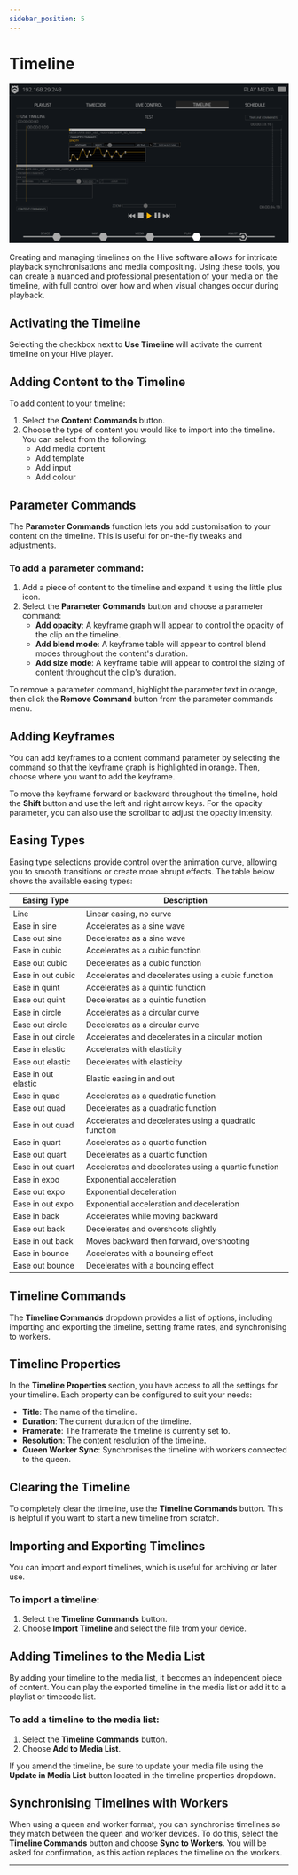 ```yaml
---
sidebar_position: 5
---
```


# Timeline

![Main Timeline UI](\img\user-manual\5-play\play-timeline-media\timelinenew.png)

Creating and managing timelines on the Hive software allows for intricate playback synchronisations and media compositing. Using these tools, you can create a nuanced and professional presentation of your media on the timeline, with full control over how and when visual changes occur during playback.

## Activating the Timeline

Selecting the checkbox next to **Use Timeline** will activate the current timeline on your Hive player.

## Adding Content to the Timeline

To add content to your timeline:

1. Select the **Content Commands** button.
2. Choose the type of content you would like to import into the timeline. You can select from the following:
   - Add media content
   - Add template
   - Add input
   - Add colour

## Parameter Commands

The **Parameter Commands** function lets you add customisation to your content on the timeline. This is useful for on-the-fly tweaks and adjustments.

### To add a parameter command:

1. Add a piece of content to the timeline and expand it using the little plus icon.
2. Select the **Parameter Commands** button and choose a parameter command:
   - **Add opacity**: A keyframe graph will appear to control the opacity of the clip on the timeline.
   - **Add blend mode**: A keyframe table will appear to control blend modes throughout the content's duration.
   - **Add size mode**: A keyframe table will appear to control the sizing of content throughout the clip's duration.

To remove a parameter command, highlight the parameter text in orange, then click the **Remove Command** button from the parameter commands menu.

## Adding Keyframes

You can add keyframes to a content command parameter by selecting the command so that the keyframe graph is highlighted in orange. Then, choose where you want to add the keyframe.

To move the keyframe forward or backward throughout the timeline, hold the **Shift** button and use the left and right arrow keys. For the opacity parameter, you can also use the scrollbar to adjust the opacity intensity.

## Easing Types

Easing type selections provide control over the animation curve, allowing you to smooth transitions or create more abrupt effects. The table below shows the available easing types:

| Easing Type        | Description                        |
|--------------------|------------------------------------|
| Line               | Linear easing, no curve            |
| Ease in sine       | Accelerates as a sine wave         |
| Ease out sine      | Decelerates as a sine wave         |
| Ease in cubic      | Accelerates as a cubic function    |
| Ease out cubic     | Decelerates as a cubic function    |
| Ease in out cubic  | Accelerates and decelerates using a cubic function |
| Ease in quint      | Accelerates as a quintic function  |
| Ease out quint     | Decelerates as a quintic function  |
| Ease in circle     | Accelerates as a circular curve    |
| Ease out circle    | Decelerates as a circular curve    |
| Ease in out circle | Accelerates and decelerates in a circular motion |
| Ease in elastic    | Accelerates with elasticity        |
| Ease out elastic   | Decelerates with elasticity        |
| Ease in out elastic| Elastic easing in and out          |
| Ease in quad       | Accelerates as a quadratic function |
| Ease out quad      | Decelerates as a quadratic function |
| Ease in out quad   | Accelerates and decelerates using a quadratic function |
| Ease in quart      | Accelerates as a quartic function  |
| Ease out quart     | Decelerates as a quartic function  |
| Ease in out quart  | Accelerates and decelerates using a quartic function |
| Ease in expo       | Exponential acceleration           |
| Ease out expo      | Exponential deceleration           |
| Ease in out expo   | Exponential acceleration and deceleration |
| Ease in back       | Accelerates while moving backward  |
| Ease out back      | Decelerates and overshoots slightly|
| Ease in out back   | Moves backward then forward, overshooting |
| Ease in bounce     | Accelerates with a bouncing effect |
| Ease out bounce    | Decelerates with a bouncing effect |

## Timeline Commands

The **Timeline Commands** dropdown provides a list of options, including importing and exporting the timeline, setting frame rates, and synchronising to workers.

## Timeline Properties

In the **Timeline Properties** section, you have access to all the settings for your timeline. Each property can be configured to suit your needs:
- **Title**: The name of the timeline.
- **Duration**: The current duration of the timeline.
- **Framerate**: The framerate the timeline is currently set to.
- **Resolution**: The content resolution of the timeline.
- **Queen Worker Sync**: Synchronises the timeline with workers connected to the queen.

## Clearing the Timeline

To completely clear the timeline, use the **Timeline Commands** button. This is helpful if you want to start a new timeline from scratch.

## Importing and Exporting Timelines

You can import and export timelines, which is useful for archiving or later use.

### To import a timeline:

1. Select the **Timeline Commands** button.
2. Choose **Import Timeline** and select the file from your device.

## Adding Timelines to the Media List

By adding your timeline to the media list, it becomes an independent piece of content. You can play the exported timeline in the media list or add it to a playlist or timecode list.

### To add a timeline to the media list:

1. Select the **Timeline Commands** button.
2. Choose **Add to Media List**.

If you amend the timeline, be sure to update your media file using the **Update in Media List** button located in the timeline properties dropdown.

## Synchronising Timelines with Workers

When using a queen and worker format, you can synchronise timelines so they match between the queen and worker devices. To do this, select the **Timeline Commands** button and choose **Sync to Workers**. You will be asked for confirmation, as this action replaces the timeline on the workers.

---
